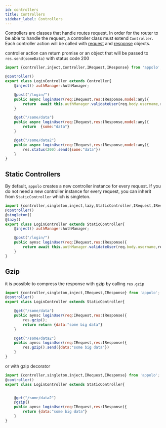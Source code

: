 ```yaml
---
id: controllers
title: Controllers
sidebar_label: Controllers
---
```


Controllers are classes that handle routes request.
In order for the router to be able to handle the request, a controller class must extend `Controller`.
Each controller action will be called with [request](http://expressjs.com/en/4x/api.html#req) and [response](http://expressjs.com/en/4x/api.html#res) objects.

controller action can return promise or an object that will be passed to `res.send(someData)` with status code 200

```javascript
import {controller,inject,Controller,IRequest,IResponse} from 'appolo';

@controller()
export class LoginController extends Controller{
    @inject() authManager:AuthManager;

    @post("/login/")
    public async loginUser(req:IRequest,res:IResponse,model:any){
        return  await this.authManager.validateUser(req.body.username,req.body.password)
    }

    @get("/some/data")
    public async loginUser(req:IRequest,res:IResponse,model:any){
        return  {some:"data"}
    }

    @get("/some/data2")
    public async loginUser(req:IRequest,res:IResponse,model:any){
        res.status(200).send({some:"data"})
    }
}
```

## Static Controllers
By default, `appolo` creates a new controller instance for every request.
If you do not need a new controller instance for every request, you can inherit from `StaticController` which is singleton.
```javascript
import {controller,singleton,inject,lazy,StaticController,IRequest,IResponse} from 'appolo';
@controller()
@singleton()
@lazy()
export class LoginController extends StaticController{
    @inject() authManager:AuthManager;

    @post("/login/")
    public aynsc loginUser(req:IRequest,res:IResponse){
        return await this.authManager.validateUser(req.body.username,req.body.password)
	}
}

```

## Gzip
it is possible to compress the response with gzip by calling `res.gzip`
```javascript
import {controller,singleton,inject,IRequest,IResponse} from 'appolo';
@controller()
export class LoginController extends StaticController{

    @get("/some/data")
    public aynsc loginUser(req:IRequest,res:IResponse){
        res.gzip();
        return return {data:"some big data"}
	}

	@get("/some/data2")
    public aynsc loginUser(req:IRequest,res:IResponse){
        res.gzip().send({data:"some big data"})
    }
}

```

or with gzip decorator
```javascript
import {controller,singleton,inject,IRequest,IResponse} from 'appolo';
@controller()
export class LoginController extends StaticController{


	@get("/some/data2")
	@gzip()
    public aynsc loginUser(req:IRequest,res:IResponse){
        return {data:"some big data"}
    }
}

